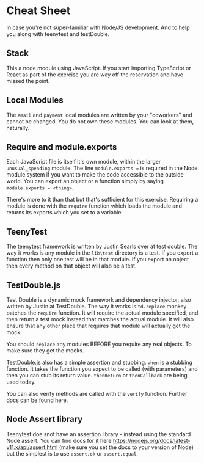 # Cheat Sheet

In case you're not super-familiar with Node/JS development. And to help you
along with teenytest and testDouble.

## Stack

This a node module using JavaScript. If you start importing TypeScript or React
as part of the exercise you are way off the reservation and have missed the
point.

## Local Modules

The `email` and `payment` local modules are written by your "coworkers" and
cannot be changed. You do not own these modules. You can look at them,
naturally.

## Require and module.exports

Each JavaScript file is itself it's own module, within the larger
`unusual_spending` module. The line `module.exports =` is required in the Node
module system if you want to make the code accessible to the outside world. You
can export an object or a function simply by saying `module.exports = <thing>`.

There's more to it than that but that's sufficient for this exercise. Requiring
a module is done with the `require` function which loads the module and returns
its exports which you set to a variable.

## TeenyTest

The teenytest framework is written by Justin Searls over at test double. The way
it works is any module in the `lib\test` directory is a test. If you export a
function then only one test will be in that module. If you export an object then
every method on that object will also be a test.

## TestDouble.js

Test Double is a dynamic mock framework and dependency injector, also written by
Justin at TestDouble. The way it works is `td.replace` monkey patches the
`require` function. It will require the actual module specified, and then
return a test mock instead that matches the actual module. It will also
ensure that any other place that requires that module will actually get the
mock.

You should `replace` any modules BEFORE you require any real objects. To make
sure they get the mocks.

TestDouble.js also has a simple assertion and stubbing. `when` is a stubbing
function. It takes the function you expect to be called (with parameters) and
then you can stub its return value. `thenReturn` or `thenCallback` are being
used today.

You can also verify methods are called with the `verify` function. Further docs
can be found here.

## Node Assert library

Teenytest doe snot have an assertion library - instead using the standard Node
assert. You can find docs for it here
https://nodejs.org/docs/latest-v11.x/api/assert.html (make sure you set the docs
to your version of Node) but the simplest is to use `assert.ok` or `assert.equal`.
